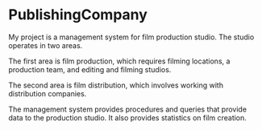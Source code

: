 # PublishingCompany
My project is a management system for film production studio. The studio operates in two areas. 

The first area is film production, which requires filming locations, a production team, and editing and filming studios.

The second area is film distribution, which involves working with distribution companies. 

The management system provides procedures and queries that provide data to the production studio. It also provides statistics on film creation.
